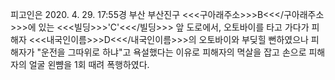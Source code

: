 피고인은 2020. 4. 29. 17:55경 부산 부산진구 <<<구아래주소>>>B<<</구아래주소>>>에 있는 <<<빌딩>>>'C'<<</빌딩>>> 앞 도로에서, 오토바이를 타고 가다가 피해자 <<<내국인이름>>>D<<</내국인이름>>>의 오토바이와 부딪힐 뻔하였으나 피해자가 "운전을 그따위로 하냐"고 욕설했다는 이유로 피해자의 멱살을 잡고 손으로 피해자의 얼굴 왼뺨을 1회 때려 폭행하였다.